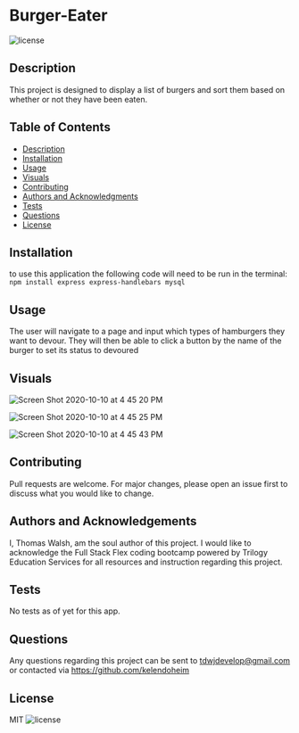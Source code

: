  # Burger-Eater
  
  ![license](https://img.shields.io/badge/license-MIT-green)
  <a name="description"></a>
  ## Description
  This project is designed to display a list of burgers and sort them based on whether or not they have been eaten.

  ## Table of Contents
  * [Description](#description)
  * [Installation](#installation)
  * [Usage](#usage)
  * [Visuals](#visuals)
  * [Contributing](#contributing)
  * [Authors and Acknowledgments](#authors)
  * [Tests](#tests)
  * [Questions](#questions)
  * [License](#license)
  
  <a name="installation"></a>
  ## Installation
  to use this application the following code will need to be run in the terminal: `npm install express express-handlebars mysql`
  
  <a name="usage"></a>
  ## Usage
  The user will navigate to a page and input which types of hamburgers they want to devour. They will then be able to click a button by the name of the burger to set its status to devoured

  <a name="visuals"></a>
  ## Visuals
![Screen Shot 2020-10-10 at 4 45 20 PM](https://user-images.githubusercontent.com/68260323/95664687-20a90300-0b18-11eb-8d35-d091a90ba256.png)

![Screen Shot 2020-10-10 at 4 45 25 PM](https://user-images.githubusercontent.com/68260323/95664689-269ee400-0b18-11eb-83e0-7bf0ed954e24.png)

![Screen Shot 2020-10-10 at 4 45 43 PM](https://user-images.githubusercontent.com/68260323/95664690-29013e00-0b18-11eb-813f-2c761a3dc9fd.png)


  
  <a name="contributing"></a>
  ## Contributing
   Pull requests are welcome. For major changes, please open an issue first to discuss what you would like to change.

  <a name="authors"></a>
  ## Authors and Acknowledgements
  I, Thomas Walsh, am the soul author of this project. I would like to acknowledge the Full Stack Flex coding bootcamp powered by Trilogy Education Services for all resources and instruction regarding this project.
  
  <a name="tests"></a>
  ## Tests
  No tests as of yet for this app.

  <a name="questions"></a>
  ## Questions
  Any questions regarding this project can be sent to tdwjdevelop@gmail.com or contacted via https://github.com/kelendoheim
  
  
  <a name="license"></a>
  ## License
  MIT
  ![license](https://img.shields.io/badge/license-MIT-green)
  
  
  